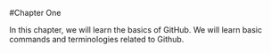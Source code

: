 #Chapter One

In this chapter, we will learn the basics of GitHub.
We will learn basic commands and terminologies related to Github.
